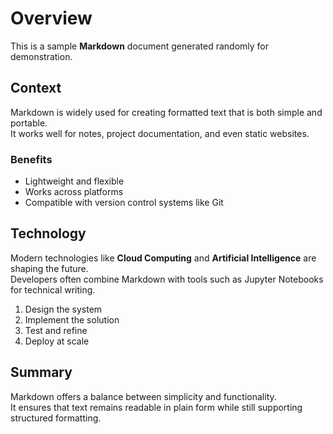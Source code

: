 # Overview
This is a sample **Markdown** document generated randomly for demonstration.

## Context
Markdown is widely used for creating formatted text that is both simple and portable.  
It works well for notes, project documentation, and even static websites.

### Benefits
- Lightweight and flexible  
- Works across platforms  
- Compatible with version control systems like Git  

## Technology
Modern technologies like **Cloud Computing** and **Artificial Intelligence** are shaping the future.  
Developers often combine Markdown with tools such as Jupyter Notebooks for technical writing.

1. Design the system  
2. Implement the solution  
3. Test and refine  
4. Deploy at scale  

## Summary
Markdown offers a balance between simplicity and functionality.  
It ensures that text remains readable in plain form while still supporting structured formatting.
